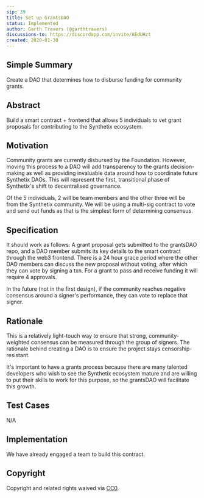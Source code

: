 ```yaml
---
sip: 39
title: Set up GrantsDAO
status: Implemented
author: Garth Travers (@garthtravers)
discussions-to: https://discordapp.com/invite/AEdUHzt
created: 2020-01-30
---
```


## Simple Summary

Create a DAO that determines how to disburse funding for community grants.

## Abstract

Build a smart contract + frontend that allows 5 individuals to vet grant proposals for contributing to the Synthetix ecosystem.

## Motivation

Community grants are currently disbursed by the Foundation. However, moving this process to a DAO will add transparency to the grants decision-making as well as providing invaluable data around how to coordinate future Synthetix DAOs. This will represent the first, transitional phase of Synthetix's shift to decentralised governance.

Of the 5 individuals, 2 will be team members and the other three will be from the Synthetix community. We will be using a multi-sig contract to vote and send out funds as that is the simplest form of determining consensus.

## Specification

It should work as follows:
A grant proposal gets submitted to the grantsDAO repo, and a DAO member submits its key details to the smart contract through the web3 frontend. There is a 24 hour grace period where the other DAO members can discuss the new proposal without voting, after which they can vote by signing a txn. For a grant to pass and receive funding it will require 4 approvals.

In the future (not in the first design), if the community reaches negative consensus around a signer's performance, they can vote to replace that signer.

## Rationale

This is a relatively light-touch way to ensure that strong, community-weighted consensus can be measured through the group of signers. The rationale behind creating a DAO is to ensure the project stays censorship-resistant.

It's important to have a grants process because there are many talented developers who wish to see the Synthetix ecosystem mature and are willing to put their skills to work for this purpose, so the grantsDAO will facilitate this growth.

## Test Cases

N/A

## Implementation

We have already engaged a team to build this contract.

## Copyright

Copyright and related rights waived via [CC0](https://creativecommons.org/publicdomain/zero/1.0/).
